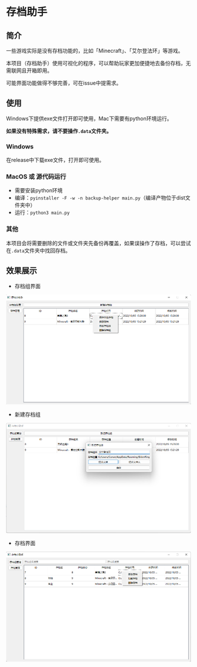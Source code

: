 # 存档助手

## 简介

一些游戏实际是没有存档功能的，比如「Minecraft」、「艾尔登法环」等游戏。

本项目（存档助手）使用可视化的程序，可以帮助玩家更加便捷地去备份存档，无需联网且开箱即用。

可能界面功能做得不够完善，可在issue中提需求。

## 使用

Windows下提供exe文件打开即可使用，Mac下需要有python环境运行。

**如果没有特殊需求，请不要操作`.data`文件夹。**

### Windows

在release中下载exe文件，打开即可使用。

### MacOS 或 源代码运行

- 需要安装python环境
- 编译：`pyinstaller -F -w -n backup-helper main.py`（编译产物位于dist文件夹中）
- 运行：`python3 main.py`

### 其他

本项目会将需要删除的文件或文件夹先备份再覆盖，如果误操作了存档，可以尝试在`.data`文件夹中找回存档。

## 效果展示

- 存档组界面

![](doc/屏幕截图-存档组.png)

- 新建存档组

![](doc/屏幕截图-新建存档组.png)

- 存档界面

![](doc/屏幕截图-存档.png)
